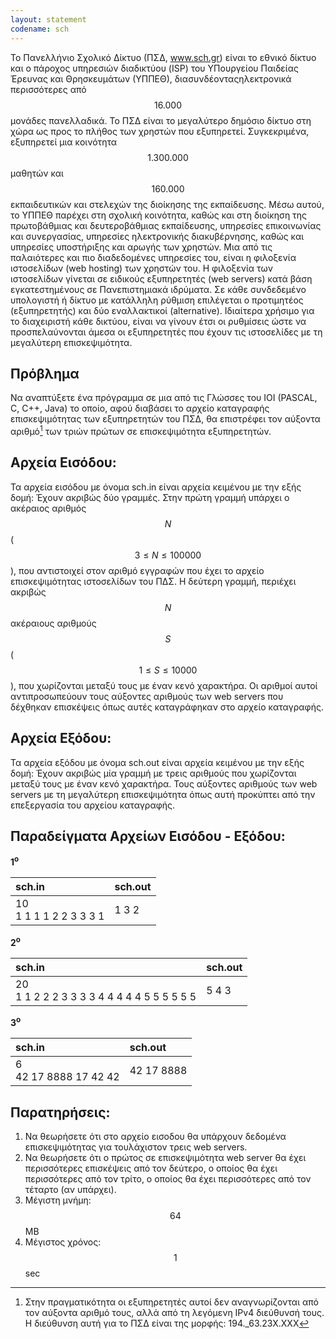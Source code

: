 ```yaml
---
layout: statement
codename: sch
---
```


Το Πανελλήνιο Σχολικό Δίκτυο (ΠΣΔ, www.sch.gr) είναι το εθνικό δίκτυο και o πάροχος υπηρεσιών διαδικτύου (ISP) του ΥΠουργείου Παιδείας Έρευνας και Θρησκευμάτων (ΥΠΠΕΘ), διασυνδέονταςηλεκτρονικά περισσότερες από $$16.000$$ μονάδες πανελλαδικά. Το ΠΣΔ είναι το μεγαλύτερο δημόσιο δίκτυο στη χώρα ως προς το πλήθος των χρηστών που εξυπηρετεί. Συγκεκριμένα, εξυπηρετεί μια κοινότητα $$1.300.000$$ μαθητών και $$160.000$$ εκπαιδευτικών και στελεχών της διοίκησης της εκπαίδευσης. Μέσω αυτού, το ΥΠΠΕΘ παρέχει στη σχολική κοινότητα, καθώς και στη διοίκηση της πρωτοβάθμιας και δευτεροβάθμιας εκπαίδευσης, υπηρεσίες επικοινωνίας και συνεργασίας, υπηρεσίες ηλεκτρονικής διακυβέρνησης, καθώς και υπηρεσίες υποστήριξης και αρωγής των χρηστών. Μια από τις παλαιότερες και πιο διαδεδομένες υπηρεσίες του, είναι η φιλοξενία ιστοσελίδων (web hosting) των χρηστών του. Η φιλοξενία των ιστοσελίδων γίνεται σε ειδικούς εξυπηρετητές (web servers) κατά βάση εγκατεστημένους σε Πανεπιστημιακά ιδρύματα. Σε κάθε συνδεδεμένο υπολογιστή ή δίκτυο με κατάλληλη ρύθμιση επιλέγεται ο προτιμητέος (εξυπηρετητής) και δύο εναλλακτικοί (alternative). Ιδιαίτερα χρήσιμο για το διαχειριστή κάθε δικτύου, είναι να γίνουν έτσι οι ρυθμίσεις ώστε να προσπελαύνονται άμεσα οι εξυπηρετητές που έχουν τις ιστοσελίδες με τη μεγαλύτερη επισκεψιμότητα.

## Πρόβλημα

Να αναπτύξετε ένα πρόγραμμα σε μια από τις Γλώσσες του IOI (PASCAL, C, C++, Java) το οποίο, αφού διαβάσει το αρχείο καταγραφής επισκεψιμότητας των εξυπηρετητών του ΠΣΔ, θα επιστρέφει τον αύξοντα αριθμό[^1] των τριών πρώτων σε επισκεψιμότητα εξυπηρετητών.

## Αρχεία Εισόδου:
Τα αρχεία εισόδου με όνομα sch.in είναι αρχεία κειμένου με την εξής δομή: Έχουν ακριβώς δύο γραμμές. Στην πρώτη γραμμή υπάρχει ο ακέραιος αριθμός $$N$$ ($$3 \leq N \leq 100000$$), που αντιστοιχεί στον αριθμό εγγραφών που έχει το αρχείο επισκεψιμότητας ιστοσελίδων του ΠΔΣ. Η δεύτερη γραμμή, περιέχει ακριβώς $$Ν$$ ακέραιους αριθμούς $$S$$ ($$1 \leq S \leq 10000$$), που χωρίζονται μεταξύ τους με έναν κενό χαρακτήρα. Οι αριθμοί αυτοί αντιπροσωπεύουν τους αύξοντες αριθμούς των web servers που δέχθηκαν επισκέψεις όπως αυτές καταγράφηκαν στο αρχείο καταγραφής.

## Αρχεία Εξόδου:
Τα αρχεία εξόδου με όνομα sch.out είναι αρχεία κειμένου με την εξής δομή: Έχουν ακριβώς μία γραμμή με τρεις αριθμούς που χωρίζονται μεταξύ τους με έναν κενό χαρακτήρα. Τους αύξοντες αριθμούς των web servers με τη μεγαλύτερη επισκεψιμότητα όπως αυτή προκύπτει από την επεξεργασία του αρχείου καταγραφής.

## Παραδείγματα Αρχείων Εισόδου - Εξόδου:

**1<sup>o</sup>**

| **sch.in**      | **sch.out** |
| :--- | :--- |
| 10 <br> 1 1 1 1 2 2 3 3 3 1 | 1 3 2 |

**2<sup>o</sup>**

| **sch.in**      | **sch.out** |
| :--- | :--- |
| 20 <br> 1 1 2 2 2 3 3 3 3 4 4 4 4 4 5 5 5 5 5 5 | 5 4 3 |

**3<sup>o</sup>**

| **sch.in**      | **sch.out** |
| :--- | :--- |
| 6 <br> 42 17 8888 17 42 42 | 42 17 8888 |


## Παρατηρήσεις:

1. Να θεωρήσετε ότι στο αρχείο εισοδου θα υπάρχουν δεδομένα επισκεψιμότητας για τουλάχιστον τρεις web servers.
2. Να θεωρήσετε ότι ο πρώτος σε επισκεψιμότητα web server θα έχει περισσότερες επισκέψεις από τον δεύτερο, ο οποίος θα έχει περισσότερες από τον τρίτο, ο οποίος θα έχει περισσότερες από τον τέταρτο (αν υπάρχει).
3. Μέγιστη μνήμη: $$64$$ ΜΒ
4. Μέγιστος χρόνος: $$1$$ sec

[^1]: Στην πραγματικότητα οι εξυπηρετητές αυτοί δεν αναγνωρίζονται από τον αύξοντα αριθμό τους, αλλά από τη λεγόμενη IPv4 διεύθυνσή τους. Η διεύθυνση αυτή για το ΠΣΔ είναι της μορφής: 194._63.23Χ.ΧΧΧ